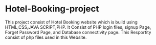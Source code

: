 # Hotel-Booking-project
This project consist of Hotel Booking website which is build using HTML,CSS,JAVA SCRIPT,PHP.
It Consist of PHP login files, signup Page, Forget Password Page, and Database connectivity page.
This Resportity consist of php files used in this Website.
